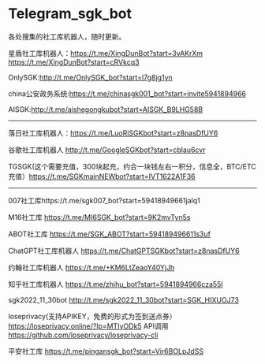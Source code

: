 # Telegram_sgk_bot
各处搜集的社工库机器人，随时更新。

星盾社工库机器人：https://t.me/XingDunBot?start=3vAKrXm
https://t.me/XingDunBot?start=cRVkcq3

OnlySGK:http://t.me/OnlySGK_bot?start=l7g8jg1yn

china公安政务系统:https://t.me/chinasgk001_bot?start=invite5941894966

AISGK:http://t.me/aishegongkubot?start=AISGK_B9LHG58B

-----------------------------------------------------------------------

落日社工库机器人：https://t.me/LuoRiSGKbot?start=z8nasDfUY6

谷歌社工库机器人  http://t.me/GoogleSGKbot?start=cblau6cvr

TGSGK(这个需要充值，300块起充，约合一块钱左右一积分，信息全，BTC/ETC充值）https://t.me/SGKmainNEWbot?start=IVT1622A1F36 

------

007社工库https://t.me/sgk007_bot?start=59418949661jalq1 

M16社工库 https://t.me/MI6SGK_bot?start=9K2mvTyn5s

ABOT社工库  https://t.me/SGK_ABOT?start=594189496611s3uf 
 
ChatGPT社工库机器人 https://t.me/ChatGPTSGKbot?start=z8nasDfUY6 

约翰社工库机器人 https://t.me/+KM6LtZeaoY40YjJh 

知乎社工库机器人 https://t.me/zhihu_bot?start=5941894966cza55l  

sgk2022_11_30bot  http://t.me/sgk2022_11_30bot?start=SGK_HIXUOJ73 

loseprivacy(支持APIKEY，免费的形式为签到送点券）  https://loseprivacy.online/?lp=MTIyODk5  API调用 https://github.com/loseprivacy/loseprivacy-cli 

平安社工库 https://t.me/pingansgk_bot?start=Vir6BOLpJdSS 






